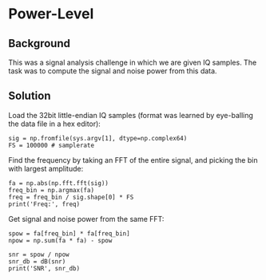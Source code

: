 # Power-Level

## Background

This was a signal analysis challenge in which we are given IQ samples. The task was to compute the signal and noise power from this data.

## Solution

Load the 32bit little-endian IQ samples (format was learned by eye-balling the data file in a hex editor):

```
sig = np.fromfile(sys.argv[1], dtype=np.complex64)
FS = 100000 # samplerate
```

Find the frequency by taking an FFT of the entire signal, and picking the bin with largest amplitude:

```
fa = np.abs(np.fft.fft(sig))
freq_bin = np.argmax(fa)
freq = freq_bin / sig.shape[0] * FS
print('Freq:', freq)
```

Get signal and noise power from the same FFT:

```
spow = fa[freq_bin] * fa[freq_bin]
npow = np.sum(fa * fa) - spow

snr = spow / npow
snr_db = dB(snr)
print('SNR', snr_db)
```

